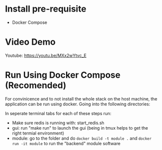 # Install pre-requisite
- Docker Compose

# Video Demo
Youtube: https://youtu.be/MXx2wYtvc_E

# Run Using Docker Compose (Recomended)

For convinicence and to not install the whole stack on the host machine, the application can be run using docker. Going into the following directories:

In seperate terminal tabs for each of these steps run:
- Make sure redis is running with: start_redis.sh
- gui: run "make run" to launch the gui (being in tmux helps to get the right termial environment)
- module: go to the folder and do `docker build -t module .` and `docker run -it module` to run the "backend" module software


